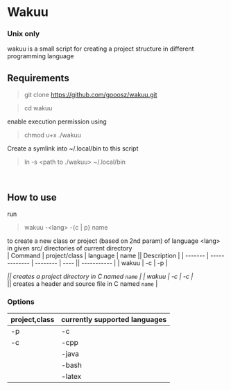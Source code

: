 # Wakuu
### Unix only

wakuu is a small script for creating a project structure in different programming language <br />


## Requirements

> git clone https://github.com/gooosz/wakuu.git

> cd wakuu

enable execution permission using <br />

> chmod u+x ./wakuu

Create a symlink into ~/.local/bin to this script <br />

> ln -s <path to ./wakuu> ~/.local/bin

<br />

## How to use

run

> wakuu -\<lang> -{c | p} name

to create a new class or project (based on 2nd param) of language \<lang> in given src/ directories of current directory
<br />
| Command | project/class | language | name || Description |
| ------- | ------------- | -------- | ---- || ----------- |
| wakuu   | -c            | -p       | <center>*</center> || creates a project directory in C named `name` |
| wakuu   | -c            | -c       | <center>*</center> || creates a header and source file in C named `name` |


### Options
| project,class | currently supported languages |
| ------------- | -------- |
| -p            | -c       |
| -c            | -cpp     |
|               | -java    |
|               | -bash    |
|               | -latex   |





